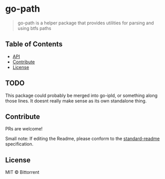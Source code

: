 go-path
==================

> go-path is a helper package that provides utilities for parsing and using btfs paths

## Table of Contents

- [API](#api)
- [Contribute](#contribute)
- [License](#license)

## TODO

This package could probably be merged into go-ipld, or something along those lines. It
doesnt really make sense as its own standalone thing.

## Contribute

PRs are welcome!

Small note: If editing the Readme, please conform to the [standard-readme](https://github.com/RichardLitt/standard-readme) specification.

## License

MIT © Bittorrent
